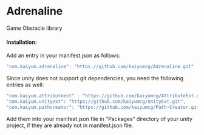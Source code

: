 # Adrenaline
Game Obstacle library

#### Installation:
Add an entry in your manifest.json as follows:
```C#
"com.kaiyum.adrenaline": "https://github.com/kaiyumcg/Adrenaline.git"
```

Since unity does not support git dependencies, you need the following entries as well:
```C#
"com.kaiyum.attributeext" : "https://github.com/kaiyumcg/AttributeExt.git",
"com.kaiyum.unityext": "https://github.com/kaiyumcg/UnityExt.git",
"com.kaiyum.pathcreator": "https://github.com/kaiyumcg/Path-Creator.git"
```
Add them into your manifest.json file in "Packages\" directory of your unity project, if they are already not in manifest.json file.